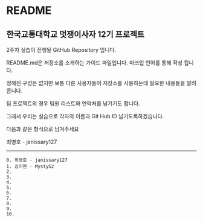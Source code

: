 # README

## 한국교통대학교 멋쟁이사자 12기 프로젝트
2주차 실습이 진행될 GitHub Repository 입니다.

README.md은 저장소를 소개하는 가이드 파일입니다.
마크업 언어를 통해 작성 됩니다.

정해진 구성은 없지만 보통 다른 사용자들이
저장소를 사용하는데 필요한 내용들을 알려줍니다.

팀 프로젝트의 경우 팀원 리스트와 연락처를 남기기도 합니다.

그래서 우리는 실습으로 각자의 이름과 Git Hub ID 남기도록하겠습니다.

다음과 같은 형식으로 남겨주세요

최병호 - janissary127

---
    0. 최병호 - janissary127
    1. 김미현 - MystyS2
    2.  
    3.  
    4.          
    5.  
    6.  
    7.  
    8.  
    9.  
    10. 

